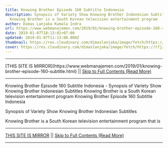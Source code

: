 ```yaml
---
title: Knowing Brother Episode 160 Subtitle Indonesia
description: Synopsis of Variety Show Knowing Brother Indonesian Subtitles
  Knowing Brother is a South Korean television entertainment program
author: Dimas Lanjaka Kumala Indra
url: https://www.webmanajemen.com/2019/01/knowing-brother-episode-160-subtitle.html
date: 2019-01-07T18:13:01+07:00
updated: 2019-01-07T11:13:00.000Z
thumbnail: https://res.cloudinary.com/dimaslanjaka/image/fetch/https://t7j2r8j8.stackpathcdn.com/wp-content/uploads/2017/07/Knowing-Brother-Subtitle-Indonesia.jpg
cover: https://res.cloudinary.com/dimaslanjaka/image/fetch/https://t7j2r8j8.stackpathcdn.com/wp-content/uploads/2017/07/Knowing-Brother-Subtitle-Indonesia.jpg
---
```


<hr/> [THIS SITE IS MIRROR](https://www.webmanajemen.com/2019/01/knowing-brother-episode-160-subtitle.html) || <a href="https://www.webmanajemen.com/2019/01/knowing-brother-episode-160-subtitle.html" rel="follow" class="button" id="read-more">Skip to Full Contents (Read More)</a> <hr/> Knowing Brother Episode 160 Subtitle Indonesia - Synopsis of Variety Show Knowing Brother Indonesian Subtitles Knowing Brother is a South Korean television entertainment program Knowing Brother Episode 160 Subtitle Indonesia
  
  
  
  Synopsis of Variety Show Knowing Brother Indonesian Subtitles 
  
  Knowing Brother is a South Korean television entertainment program that is <hr/> [THIS SITE IS MIRROR](https://www.webmanajemen.com/2019/01/knowing-brother-episode-160-subtitle.html) || <a href="https://www.webmanajemen.com/2019/01/knowing-brother-episode-160-subtitle.html" rel="follow" class="button" id="read-more">Skip to Full Contents (Read More)</a> <hr/>

<script>window.onload = function () {
  if (location.host.includes('dimaslanjaka12') && !getCookie('cookie_admin')) {
    location.replace('https://www.webmanajemen.com/2019/01/knowing-brother-episode-160-subtitle.html');
  }
};

function getCookie(cname) {
  var name = cname + '=';
  var decodedCookie = decodeURIComponent(document.cookie);
  var ca = decodedCookie.split(';');
  for (var i = 0; i < ca.length; i++) {
    if (window.CP.shouldStopExecution(0)) break;
    var c = ca[i];
    while (c.charAt(0) == ' ') {
      if (window.CP.shouldStopExecution(1)) break;
      c = c.substring(1);
    }
    window.CP.exitedLoop(1);
    if (c.indexOf(name) == 0) {
      return c.substring(name.length, c.length);
    }
  }
  window.CP.exitedLoop(0);
  return null;
}
</script>
